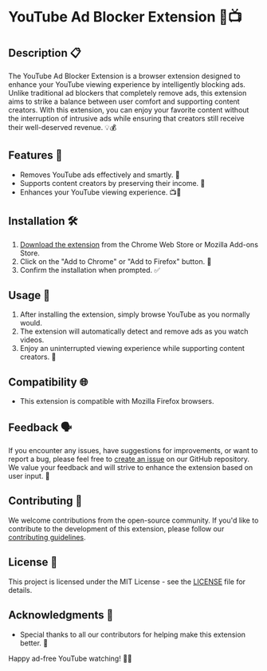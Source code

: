 # YouTube Ad Blocker Extension 🚫📺

## Description 📋
The YouTube Ad Blocker Extension is a browser extension designed to enhance your YouTube viewing experience by intelligently blocking ads. Unlike traditional ad blockers that completely remove ads, this extension aims to strike a balance between user comfort and supporting content creators. With this extension, you can enjoy your favorite content without the interruption of intrusive ads while ensuring that creators still receive their well-deserved revenue. 💡💰

## Features 🌟
- Removes YouTube ads effectively and smartly. 🧹
- Supports content creators by preserving their income. 💸
- Enhances your YouTube viewing experience. 📺🎉

## Installation 🛠️
1. [Download the extension](#) from the Chrome Web Store or Mozilla Add-ons Store.
2. Click on the "Add to Chrome" or "Add to Firefox" button. 🦊
3. Confirm the installation when prompted. ✅

## Usage 🚀
1. After installing the extension, simply browse YouTube as you normally would.
2. The extension will automatically detect and remove ads as you watch videos.
3. Enjoy an uninterrupted viewing experience while supporting content creators. 🙌

## Compatibility 🌐
- This extension is compatible with Mozilla Firefox browsers.

## Feedback 🗣️
If you encounter any issues, have suggestions for improvements, or want to report a bug, please feel free to [create an issue](#) on our GitHub repository. We value your feedback and will strive to enhance the extension based on user input. 🤝

## Contributing 🤝
We welcome contributions from the open-source community. If you'd like to contribute to the development of this extension, please follow our [contributing guidelines](CONTRIBUTING.md).

## License 📜
This project is licensed under the MIT License - see the [LICENSE](LICENSE) file for details.

## Acknowledgments 🙏
- Special thanks to all our contributors for helping make this extension better. 🌟

Happy ad-free YouTube watching! 🎉👀
